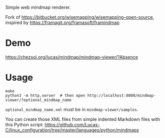 Simple web mindmap renderer.

Fork of https://bitbucket.org/wisemapping/wisemapping-open-source, inspired by https://framagit.org/framasoft/framindmap

# Demo

https://chezsoi.org/lucas/mindmap/mindmap-viewer/?Absence

# Usage

    make
    python3 -m http.server  # then open http://localhost:8000/mindmap-viewer/?optional_mindmap_name

`optional_mindmap_name.xml` must be in `mindmap-viewer/samples`.

You can create those XML files from simple indented Markdown files with this Python script: https://github.com/Lucas-C/linux_configuration/tree/master/languages/python/mindmaps

<!--
TODO:
- get rid of symlinks
- `&solarize_theme`: `ag -Q 'rgb(82,92,97)'`
- expand the mindmap at start
- `Synchronous XMLHttpRequest` warning comes from the way XML mindmaps are loaded in LocalStorageManager.js
-->
